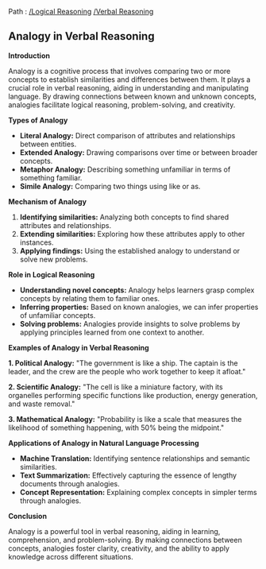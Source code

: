 Path : [/Logical Reasoning](../../index.md) [/Verbal Reasoning](../index.md)
## Analogy in Verbal Reasoning

**Introduction**

Analogy is a cognitive process that involves comparing two or more concepts to establish similarities and differences between them. It plays a crucial role in verbal reasoning, aiding in understanding and manipulating language. By drawing connections between known and unknown concepts, analogies facilitate logical reasoning, problem-solving, and creativity.


**Types of Analogy**

- **Literal Analogy:** Direct comparison of attributes and relationships between entities.
- **Extended Analogy:** Drawing comparisons over time or between broader concepts.
- **Metaphor Analogy:** Describing something unfamiliar in terms of something familiar.
- **Simile Analogy:** Comparing two things using like or as.


**Mechanism of Analogy**

1. **Identifying similarities:** Analyzing both concepts to find shared attributes and relationships.
2. **Extending similarities:** Exploring how these attributes apply to other instances.
3. **Applying findings:** Using the established analogy to understand or solve new problems.


**Role in Logical Reasoning**

- **Understanding novel concepts:** Analogy helps learners grasp complex concepts by relating them to familiar ones.
- **Inferring properties:** Based on known analogies, we can infer properties of unfamiliar concepts.
- **Solving problems:** Analogies provide insights to solve problems by applying principles learned from one context to another.


**Examples of Analogy in Verbal Reasoning**

**1. Political Analogy:** "The government is like a ship. The captain is the leader, and the crew are the people who work together to keep it afloat."

**2. Scientific Analogy:** "The cell is like a miniature factory, with its organelles performing specific functions like production, energy generation, and waste removal."

**3. Mathematical Analogy:** "Probability is like a scale that measures the likelihood of something happening, with 50% being the midpoint."


**Applications of Analogy in Natural Language Processing**

- **Machine Translation:** Identifying sentence relationships and semantic similarities.
- **Text Summarization:** Effectively capturing the essence of lengthy documents through analogies.
- **Concept Representation:** Explaining complex concepts in simpler terms through analogies.


**Conclusion**

Analogy is a powerful tool in verbal reasoning, aiding in learning, comprehension, and problem-solving. By making connections between concepts, analogies foster clarity, creativity, and the ability to apply knowledge across different situations.
